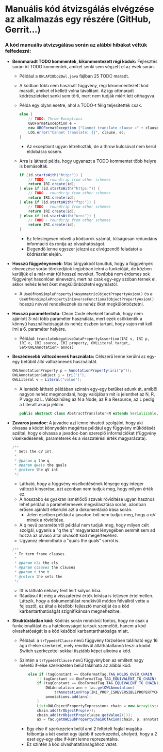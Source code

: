 # Manuális kód átvizsgálás elvégzése az alkalmazás egy részére (GitHub, Gerrit...)

### A kód manuális átvizsgálása során az alábbi hibákat véltük felfedezni:

* **Bennmaradt TODO kommentek, kikommentezett régi kódok:** Fejlesztés során írt TODO kommentek, amiket senki sem végzett el az évek során.

    * Például a `OWLAPIObo2Owl.java` fájlban 25 TODO maradt.
    * A kódban több nem használt függvény, régi kikommentezett kód maradt, amiket el kellett volna távolítani. Az így ottmaradt kódrészleteket senki sem törli, mert nem tudják miért lett otthagyva.
    * Példa egy olyan esetre, ahol a TODO-t félig teljesítették csak.
        
        ```java
        else {
            // TODO: Throw Exceptions
            OBOFormatException e =
            new OBOFormatException ("Cannot translate clause «" + clause + '»');
            LOG.error("Cannot translate: {}", clause, e);
        }
        ```

        * Az exceptiont ugyan létrehozták, de a throw kulcsóval nem kerül eldobásra sosem.
        
    * Arra is látható példa, hogy ugyanazt a TODO kommentet több helyre is bemásolták.

        ```java
        if (id.startsWith("http:")) {
            // TODO - roundtrip from other schemes
            return IRI.create(id);
        } else if (id.startsWith("https:")) {
            // TODO - roundtrip from other schemes
            return IRI.create(id);
        } else if (id.startsWith("ftp:")) {
            // TODO - roundtrip from other schemes
            return IRI.create(id);
        } else if (id.startsWith("urn:")) {
            // TODO - roundtrip from other schemes
            return IRI.create(id);
        }
        ```

        * Ez feleslegesen növeli a kódsorok számát, túlságosan redundáns információ és rontja az olvashatóságot.
        * Elegendő lenne egyszer jelezni az elvégzendő feladatot a kódrészlet elején.

* **Hosszú függvénynevek:** Más tárgyakból tanultuk, hogy a függvények elnevezése során törekedjünk legjobban leírni a funkcióját, de közben kerüljük el a már-már túl hosszú neveket. Továbbá nem érdemes sok függvényt hasonlóan elnevezni, mert ha csak egy-egy szóban térnek el, akkor nehéz lehet őket megkülönböztetni egymástól.

    * A `UseOfNonSimplePropertyInAsymmetricObjectPropertyAxiom()` és a `UseOfNonSimplePropertyInInverseFunctionalObjectPropertyAxiom()` hosszú névvel rendelkeznek és nehéz őket megkülönböztetni.
    
* **Hosszú paraméterlista:** Clean Code elveknél tanultuk, hogy nem ajánlott 3-nál több paraméter használata, mert ezek csökkentik a könnyű használhatóságát és nehéz észben tartani, hogy vajon mit kell írni a 6. paraméter helyére.

    *  Például: `translateNegativeDataPropertyAssertion(IRI s, IRI p, IRI o, IRI source, IRI property, OWLLiteral target, Set<OWLAnnotation> annos)`

* **Beszédesebb változónevek használata:** Célszerű lenne kerülni az egy-egy betűből álló változónevek használatát.

    ```java
    OWLAnnotationProperty p = AnnotationProperty(iri("p"));
    OWLAnnotationSubject i = iri("i");
    OWLLiteral v = Literal("value");
    ```

    * A lentebb látható példában szintén egy-egy betűket adunk át, amiből nagyon nehéz megmondani, hogy valójában mit is jelenthet az N, R, P vagy az L. Valószínűleg az N a Node, az R a Resource, az L pedig a Literalt akarja jelölni.

        ```java
        public abstract class AbstractTranslator<N extends Serializable, R extends N, P extends N, L extends N>
        ```

* **Zavaros javadoc:** A javadoc azt lenne hivatott szolgálni, hogy aki olvassa a kódot könnyedén megértse például egy függvény működését azáltal, hogy elolvassa a javadoc-ban szereplő információkat (függvény viselkedésének, paraméterek és a visszatérési érték magyarázata).

    ```java
    /**
     * Gets the qV int.
     *
     * @param q the q
     * @param quals the quals
     * @return the qV int
     */
    ```
    
    * Látható, hogy a függvény viselkedésének lényege egy integer változó kinyerése, azt azonban nem tudjuk meg, hogy milyen érték ez.
    * A hosszabb és gyakran ismétlődő szavak rövidítése ugyan hasznos lehet például a paraméternevek megválasztása során, azonban erősen ajánlott elkerülni azt a dokumentáció írása során.
        * Jelen esetben például a javadoc-ból nem tudjuk meg, hogy a qV minek a rövidítése.
    * A q nevű paraméterről például nem tudjuk meg, hogy milyen célt szolgál, ugyanis a "q the q" magyarázat lényegében semmit sem ad hozzá az olvasó által olvasott kód megértéséhez.
    * Ugyanez elmondható a "quals the quals" sorról is.

    ```java
    /**
     * Tr term frame clauses.
     *
     * @param cls the cls
     * @param clauses the clauses
     * @param t the t
     * @return the sets the
     */
    ```

    * Itt is látható néhány fent leírt súlyos hiba.
    * Ráadásul itt még a visszatérési érték leírása is teljesen értelmetlen. Látszik, hogy a dokumentálást rendkívüli módon félvállról vette a fejlesztő, ez által a későbbi fejlesztő munkáját és a kód karbantarthatóságát szignifikánsan megnehezítve.

* **Struktúrálatlan kód:** Kódírás során rendkívül fontos, hogy ne csak a funkcionalitást és a hatékonyságot tartsuk szemelőtt, hanem a kód olvashatóságát is a kód későbbi karbantarthatósága miatt.

    * Például: a `trTypedefClause` nevű függvény törzsében található egy 16 ágú if-else szerkezet, mely rendkívül átláthatatlanná teszi a kódot. Switch szerkezettel sokkal tisztább képet alkotna a kód.
    * Szintén a `trTypedefClause` nevű függvényben az említett nagy méretű if-else szerkezeten belül található az alábbi kód:

        ```java
            else if (tagConstant == OboFormatTag.TAG_HOLDS_OVER_CHAIN
                || tagConstant == OboFormatTag.TAG_EQUIVALENT_TO_CHAIN) {
                if (tagConstant == OboFormatTag.TAG_EQUIVALENT_TO_CHAIN) {
                    OWLAnnotation ann = fac.getOWLAnnotation(
                        trAnnotationProp(IRI_PROP_ISREVERSIBLEPROPERTYCHAIN), trLiteral(TRUE));
                    annotations.add(ann);
                }
                List<OWLObjectPropertyExpression> chain = new ArrayList<>();
                chain.add(trObjectProp(v));
                chain.add(trObjectProp(clause.getValue2()));
                ax = fac.getOWLSubPropertyChainOfAxiom(chain, p, annotations);
        ```
    
        * Egy else if szerkezeten belül ami 2 feltételt foglal magába felbontja a két esetet egy újabb if szerkezettel, ahelyett, hogy a 2 eset egy-egy else if-ként lenne reprezentálva.
        * Ez szintén a kód olvashatatlanságához vezet.
